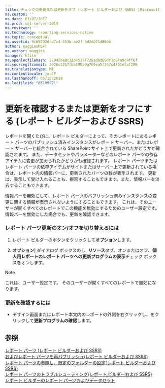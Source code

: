 ```yaml
---
title: チェックの更新または更新をオフ (レポート ビルダーおよび SSRS) |Microsoft Docs
ms.custom: ''
ms.date: 03/07/2017
ms.prod: sql-server-2014
ms.reviewer: ''
ms.technology: reporting-services-native
ms.topic: conceptual
ms.assetid: 9c69792d-d7c4-453b-ae2f-6d2d071d8606
author: maggiesMSFT
ms.author: maggies
manager: kfile
ms.openlocfilehash: 27942be9c32d4537f729adbd69df1c64a9c9ff6f
ms.sourcegitcommit: 3026c22b7fba19059a769ea5f367c4f51efaf286
ms.translationtype: MT
ms.contentlocale: ja-JP
ms.lasthandoff: 06/15/2019
ms.locfileid: "66109871"
---
```

# <a name="check-for-updates-or-turn-updates-off-report-builder-and-ssrs"></a>更新を確認するまたは更新をオフにする (レポート ビルダーおよび SSRS)
  レポートを開くたびに、レポート ビルダーによって、そのレポートにあるレポート パーツのパブリッシュ済みインスタンスがレポート サーバー、またはレポート サーバーと統合されている SharePoint サイト上で更新されたかどうかが確認されます。 また、データセットやパラメーターなどのレポート パーツの依存アイテムに変更が加えられたかどうかも確認されます。 レポート パーツまたはレポート パーツの依存アイテムがサイトまたはサーバー上で更新されている場合は、レポート内の情報バーに、更新されたパーツの数が表示されます。 更新は、表示して受け入れることも、拒否することもできます。また、情報バーを消去することもできます。  
  
 情報バーを無効にして、レポート パーツのパブリッシュ済みインスタンスの変更に関する情報が表示されないようにすることもできます。 これは、そのユーザーが開くすべてのレポートでこの機能を無効にするためのユーザー設定です。 情報バーを無効にした場合でも、更新を確認できます。  
  
### <a name="to-turn-on-and-off-report-part-updates"></a>レポート パーツ更新のオン/オフを切り替えるには  
  
1.  レポート ビルダーのボタンをクリックして**オプション**します。  
  
2.  **オプション**] ダイアログ ボックスの [、**リソース**タブ、オンまたはオフ、**個人用レポートのレポート パーツへの更新プログラムの表示**チェック ボックスをオンします。  
  
> [!NOTE]  
>  これは、ユーザー設定です。 そのユーザーが開くすべてのレポートで無効になります。  
  
### <a name="to-check-for-updates"></a>更新を確認するには  
  
-   デザイン画面またはレポート本文内のレポートの外側を右クリックし、をクリックして**更新プログラムの確認**します。  
  
## <a name="see-also"></a>参照  
 [レポート パーツ &#40;レポート ビルダーおよび SSRS&#41;](report-parts-report-builder-and-ssrs.md)   
 [およびレポート パーツを再パブリッシュ&#40;レポート ビルダーおよび SSRS&#41;](report-design/publish-and-republish-report-parts-report-builder-and-ssrs.md)   
 [レポート パーツの参照し、既定のフォルダーの設定&#40;レポート ビルダーおよび SSRS&#41;](report-design/browse-for-report-parts-and-set-a-default-folder-report-builder-and-ssrs.md)   
 [レポート パーツのトラブルシューティング&#40;レポート ビルダーおよび SSRS&#41;](../../2014/reporting-services/troubleshoot-report-parts-report-builder-and-ssrs.md)   
 [レポート ビルダーのレポート パーツおよびデータセット](report-data/report-parts-and-datasets-in-report-builder.md)  
  
  
